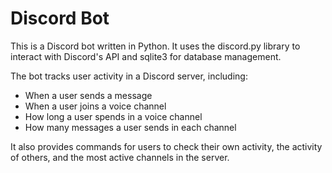# Discord Bot

This is a Discord bot written in Python. It uses the discord.py library to interact with Discord's API and sqlite3 for database management.

The bot tracks user activity in a Discord server, including:

- When a user sends a message
- When a user joins a voice channel
- How long a user spends in a voice channel
- How many messages a user sends in each channel

It also provides commands for users to check their own activity, the activity of others, and the most active channels in the server.

